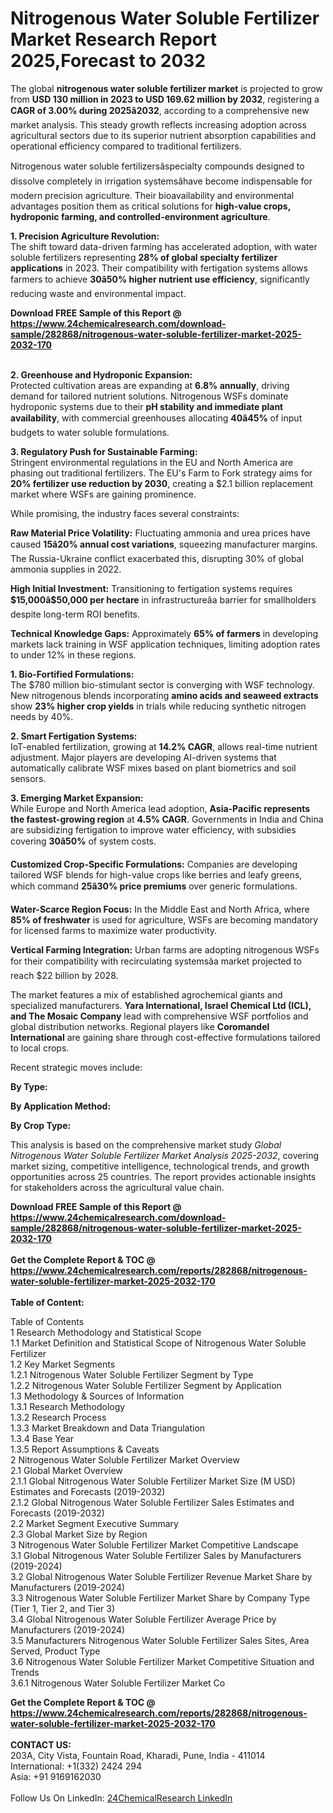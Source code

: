 <h1>Nitrogenous Water Soluble Fertilizer Market Research Report 2025,Forecast to 2032</h1><p>The global <strong>nitrogenous water soluble fertilizer market</strong> is projected to grow from <strong>USD 130 million in 2023 to USD 169.62 million by 2032</strong>, registering a <strong>CAGR of 3.00% during 2025â2032</strong>, according to a comprehensive new market analysis. This steady growth reflects increasing adoption across agricultural sectors due to its superior nutrient absorption capabilities and operational efficiency compared to traditional fertilizers.</p><p>Nitrogenous water soluble fertilizersâspecialty compounds designed to dissolve completely in irrigation systemsâhave become indispensable for modern precision agriculture. Their bioavailability and environmental advantages position them as critical solutions for <strong>high-value crops, hydroponic farming, and controlled-environment agriculture</strong>.</p><p><strong>1. Precision Agriculture Revolution:</strong><br>
The shift toward data-driven farming has accelerated adoption, with water soluble fertilizers representing <strong>28% of global specialty fertilizer applications</strong> in 2023. Their compatibility with fertigation systems allows farmers to achieve <strong>30â50% higher nutrient use efficiency</strong>, significantly reducing waste and environmental impact.</p><div><b>Download FREE Sample of this Report @ 
            <a href="https://www.24chemicalresearch.com/download-sample/282868/nitrogenous-water-soluble-fertilizer-market-2025-2032-170">
            https://www.24chemicalresearch.com/download-sample/282868/nitrogenous-water-soluble-fertilizer-market-2025-2032-170</a></b></div><br><p><strong>2. Greenhouse and Hydroponic Expansion:</strong><br>
Protected cultivation areas are expanding at <strong>6.8% annually</strong>, driving demand for tailored nutrient solutions. Nitrogenous WSFs dominate hydroponic systems due to their <strong>pH stability and immediate plant availability</strong>, with commercial greenhouses allocating <strong>40â45%</strong> of input budgets to water soluble formulations.</p><p><strong>3. Regulatory Push for Sustainable Farming:</strong><br>
Stringent environmental regulations in the EU and North America are phasing out traditional fertilizers. The EU's Farm to Fork strategy aims for <strong>20% fertilizer use reduction by 2030</strong>, creating a $2.1 billion replacement market where WSFs are gaining prominence.</p><p>While promising, the industry faces several constraints:</p><p><strong>Raw Material Price Volatility:</strong> Fluctuating ammonia and urea prices have caused <strong>15â20% annual cost variations</strong>, squeezing manufacturer margins. The Russia-Ukraine conflict exacerbated this, disrupting 30% of global ammonia supplies in 2022.</p><p><strong>High Initial Investment:</strong> Transitioning to fertigation systems requires <strong>$15,000â$50,000 per hectare</strong> in infrastructureâa barrier for smallholders despite long-term ROI benefits.</p><p><strong>Technical Knowledge Gaps:</strong> Approximately <strong>65% of farmers</strong> in developing markets lack training in WSF application techniques, limiting adoption rates to under 12% in these regions.</p><p><strong>1. Bio-Fortified Formulations:</strong><br>
The $780 million bio-stimulant sector is converging with WSF technology. New nitrogenous blends incorporating <strong>amino acids and seaweed extracts</strong> show <strong>23% higher crop yields</strong> in trials while reducing synthetic nitrogen needs by 40%.</p><p><strong>2. Smart Fertigation Systems:</strong><br>
IoT-enabled fertilization, growing at <strong>14.2% CAGR</strong>, allows real-time nutrient adjustment. Major players are developing AI-driven systems that automatically calibrate WSF mixes based on plant biometrics and soil sensors.</p><p><strong>3. Emerging Market Expansion:</strong><br>
While Europe and North America lead adoption, <strong>Asia-Pacific represents the fastest-growing region</strong> at <strong>4.5% CAGR</strong>. Governments in India and China are subsidizing fertigation to improve water efficiency, with subsidies covering <strong>30â50%</strong> of system costs.</p><p><strong>Customized Crop-Specific Formulations:</strong> Companies are developing tailored WSF blends for high-value crops like berries and leafy greens, which command <strong>25â30% price premiums</strong> over generic formulations.</p><p><strong>Water-Scarce Region Focus:</strong> In the Middle East and North Africa, where <strong>85% of freshwater</strong> is used for agriculture, WSFs are becoming mandatory for licensed farms to maximize water productivity.</p><p><strong>Vertical Farming Integration:</strong> Urban farms are adopting nitrogenous WSFs for their compatibility with recirculating systemsâa market projected to reach $22 billion by 2028.</p><p>The market features a mix of established agrochemical giants and specialized manufacturers. <strong>Yara International, Israel Chemical Ltd (ICL), and The Mosaic Company</strong> lead with comprehensive WSF portfolios and global distribution networks. Regional players like <strong>Coromandel International</strong> are gaining share through cost-effective formulations tailored to local crops.</p><p>Recent strategic moves include:</p><p><strong>By Type:</strong></p><p><strong>By Application Method:</strong></p><p><strong>By Crop Type:</strong></p><p>This analysis is based on the comprehensive market study <em>Global Nitrogenous Water Soluble Fertilizer Market Analysis 2025-2032</em>, covering market sizing, competitive intelligence, technological trends, and growth opportunities across 25 countries. The report provides actionable insights for stakeholders across the agricultural value chain.</p><div><b>Download FREE Sample of this Report @ 
            <a href="https://www.24chemicalresearch.com/download-sample/282868/nitrogenous-water-soluble-fertilizer-market-2025-2032-170">
            https://www.24chemicalresearch.com/download-sample/282868/nitrogenous-water-soluble-fertilizer-market-2025-2032-170</a></b></div><br><div><b>Get the Complete Report & TOC @ 
            <a href="https://www.24chemicalresearch.com/reports/282868/nitrogenous-water-soluble-fertilizer-market-2025-2032-170">
            https://www.24chemicalresearch.com/reports/282868/nitrogenous-water-soluble-fertilizer-market-2025-2032-170</a></b></div><br>
            <b>Table of Content:</b><p>Table of Contents<br />
1 Research Methodology and Statistical Scope<br />
1.1 Market Definition and Statistical Scope of Nitrogenous Water Soluble Fertilizer<br />
1.2 Key Market Segments<br />
1.2.1 Nitrogenous Water Soluble Fertilizer Segment by Type<br />
1.2.2 Nitrogenous Water Soluble Fertilizer Segment by Application<br />
1.3 Methodology & Sources of Information<br />
1.3.1 Research Methodology<br />
1.3.2 Research Process<br />
1.3.3 Market Breakdown and Data Triangulation<br />
1.3.4 Base Year<br />
1.3.5 Report Assumptions & Caveats<br />
2 Nitrogenous Water Soluble Fertilizer Market Overview<br />
2.1 Global Market Overview<br />
2.1.1 Global Nitrogenous Water Soluble Fertilizer Market Size (M USD) Estimates and Forecasts (2019-2032)<br />
2.1.2 Global Nitrogenous Water Soluble Fertilizer Sales Estimates and Forecasts (2019-2032)<br />
2.2 Market Segment Executive Summary<br />
2.3 Global Market Size by Region<br />
3 Nitrogenous Water Soluble Fertilizer Market Competitive Landscape<br />
3.1 Global Nitrogenous Water Soluble Fertilizer Sales by Manufacturers (2019-2024)<br />
3.2 Global Nitrogenous Water Soluble Fertilizer Revenue Market Share by Manufacturers (2019-2024)<br />
3.3 Nitrogenous Water Soluble Fertilizer Market Share by Company Type (Tier 1, Tier 2, and Tier 3)<br />
3.4 Global Nitrogenous Water Soluble Fertilizer Average Price by Manufacturers (2019-2024)<br />
3.5 Manufacturers Nitrogenous Water Soluble Fertilizer Sales Sites, Area Served, Product Type<br />
3.6 Nitrogenous Water Soluble Fertilizer Market Competitive Situation and Trends<br />
3.6.1 Nitrogenous Water Soluble Fertilizer Market Co</p><div><b>Get the Complete Report & TOC @ 
            <a href="https://www.24chemicalresearch.com/reports/282868/nitrogenous-water-soluble-fertilizer-market-2025-2032-170">
            https://www.24chemicalresearch.com/reports/282868/nitrogenous-water-soluble-fertilizer-market-2025-2032-170</a></b></div><br><b>CONTACT US:</b><br>
            203A, City Vista, Fountain Road, Kharadi, Pune, India - 411014<br>
            International: +1(332) 2424 294<br>
            Asia: +91 9169162030 <br><br>
            Follow Us On LinkedIn: <a href="https://www.linkedin.com/company/24chemicalresearch/">24ChemicalResearch LinkedIn</a>